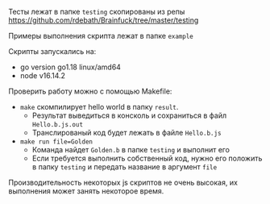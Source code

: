 Тесты лежат в папке `testing` скопированы из репы https://github.com/rdebath/Brainfuck/tree/master/testing

Примеры выполнения скрипта лежат в папке `example`

Скрипты запускались на:
- go version go1.18 linux/amd64
- node v16.14.2

Проверить работу можно с помощью Makefile:
- `make` скомпилирует hello world в папку `result`.
   - Результат выведиться в консколь и сохраниться в файл `Hello.b.js.out`
   - Транслированый код будет лежать в файле `Hello.b.js`
- `make run file=Golden`
   - Команда найдет `Golden.b` в папке `testing` и выполнит его
   - Если требуется выполнить собственный код, нужно его положить в папку `testing` и передать название в аргумент `file`

Производительность некоторых js скриптов не очень высокая, их выполнения может занять некоторое время.